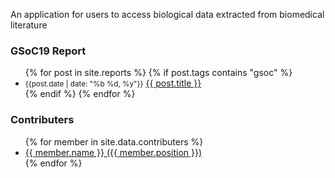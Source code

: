An application for users to access biological data extracted from biomedical literature

### GSoC19 Report
<ul>
  {% for post in site.reports %}
    {% if post.tags contains "gsoc" %}
      <li>
        <small>{{post.date | date: "%b %d, %y"}}</small> <a href="{{ post.url }}">{{ post.title }}</a>
      </li>
    {% endif %}
  {% endfor %}
</ul>


### Contributers
<ul>
  {% for member in site.data.contributers %}
      <li>
        <a title="{{ member.bio }}" target="_blank" href="https://github.com/{{member.github}}">{{ member.name }} ({{ member.position }})</a>
      </li>
  {% endfor %}
</ul>